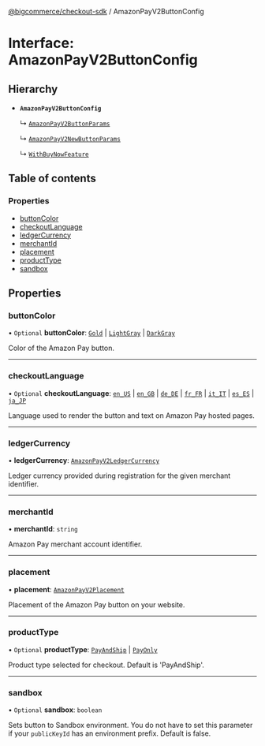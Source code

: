[@bigcommerce/checkout-sdk](../README.md) / AmazonPayV2ButtonConfig

# Interface: AmazonPayV2ButtonConfig

## Hierarchy

- **`AmazonPayV2ButtonConfig`**

  ↳ [`AmazonPayV2ButtonParams`](AmazonPayV2ButtonParams.md)

  ↳ [`AmazonPayV2NewButtonParams`](AmazonPayV2NewButtonParams.md)

  ↳ [`WithBuyNowFeature`](WithBuyNowFeature.md)

## Table of contents

### Properties

- [buttonColor](AmazonPayV2ButtonConfig.md#buttoncolor)
- [checkoutLanguage](AmazonPayV2ButtonConfig.md#checkoutlanguage)
- [ledgerCurrency](AmazonPayV2ButtonConfig.md#ledgercurrency)
- [merchantId](AmazonPayV2ButtonConfig.md#merchantid)
- [placement](AmazonPayV2ButtonConfig.md#placement)
- [productType](AmazonPayV2ButtonConfig.md#producttype)
- [sandbox](AmazonPayV2ButtonConfig.md#sandbox)

## Properties

### buttonColor

• `Optional` **buttonColor**: [`Gold`](../enums/AmazonPayV2ButtonColor.md#gold) \| [`LightGray`](../enums/AmazonPayV2ButtonColor.md#lightgray) \| [`DarkGray`](../enums/AmazonPayV2ButtonColor.md#darkgray)

Color of the Amazon Pay button.

___

### checkoutLanguage

• `Optional` **checkoutLanguage**: [`en_US`](../enums/AmazonPayV2CheckoutLanguage.md#en_us) \| [`en_GB`](../enums/AmazonPayV2CheckoutLanguage.md#en_gb) \| [`de_DE`](../enums/AmazonPayV2CheckoutLanguage.md#de_de) \| [`fr_FR`](../enums/AmazonPayV2CheckoutLanguage.md#fr_fr) \| [`it_IT`](../enums/AmazonPayV2CheckoutLanguage.md#it_it) \| [`es_ES`](../enums/AmazonPayV2CheckoutLanguage.md#es_es) \| [`ja_JP`](../enums/AmazonPayV2CheckoutLanguage.md#ja_jp)

Language used to render the button and text on Amazon Pay hosted pages.

___

### ledgerCurrency

• **ledgerCurrency**: [`AmazonPayV2LedgerCurrency`](../enums/AmazonPayV2LedgerCurrency.md)

Ledger currency provided during registration for the given merchant identifier.

___

### merchantId

• **merchantId**: `string`

Amazon Pay merchant account identifier.

___

### placement

• **placement**: [`AmazonPayV2Placement`](../enums/AmazonPayV2Placement.md)

Placement of the Amazon Pay button on your website.

___

### productType

• `Optional` **productType**: [`PayAndShip`](../enums/AmazonPayV2PayOptions.md#payandship) \| [`PayOnly`](../enums/AmazonPayV2PayOptions.md#payonly)

Product type selected for checkout. Default is 'PayAndShip'.

___

### sandbox

• `Optional` **sandbox**: `boolean`

Sets button to Sandbox environment. You do not have to set this parameter
if your `publicKeyId` has an environment prefix. Default is false.
